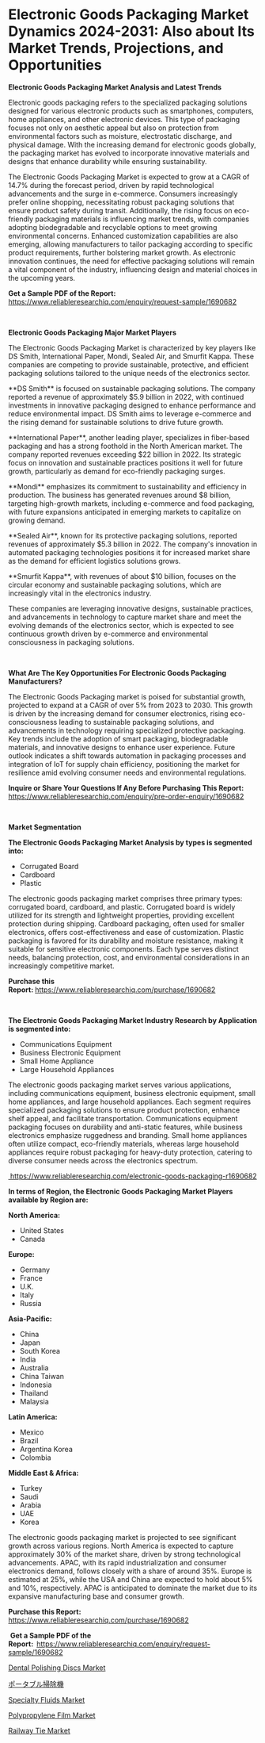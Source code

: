 <p><h1>Electronic Goods Packaging Market Dynamics 2024-2031: Also about Its Market Trends, Projections, and Opportunities</h1></p><p><strong>Electronic Goods Packaging Market Analysis and Latest Trends</strong></p>
<p><p>Electronic goods packaging refers to the specialized packaging solutions designed for various electronic products such as smartphones, computers, home appliances, and other electronic devices. This type of packaging focuses not only on aesthetic appeal but also on protection from environmental factors such as moisture, electrostatic discharge, and physical damage. With the increasing demand for electronic goods globally, the packaging market has evolved to incorporate innovative materials and designs that enhance durability while ensuring sustainability.</p><p>The Electronic Goods Packaging Market is expected to grow at a CAGR of 14.7% during the forecast period, driven by rapid technological advancements and the surge in e-commerce. Consumers increasingly prefer online shopping, necessitating robust packaging solutions that ensure product safety during transit. Additionally, the rising focus on eco-friendly packaging materials is influencing market trends, with companies adopting biodegradable and recyclable options to meet growing environmental concerns. Enhanced customization capabilities are also emerging, allowing manufacturers to tailor packaging according to specific product requirements, further bolstering market growth. As electronic innovation continues, the need for effective packaging solutions will remain a vital component of the industry, influencing design and material choices in the upcoming years.</p></p>
<p><strong>Get a Sample PDF of the Report:&nbsp;</strong> <a href="https://www.reliableresearchiq.com/enquiry/request-sample/1690682?utm_campaign=101&utm_medium=2&utm_source=Github&utm_content=ia&utm_term=07112024&utm_id=electronic-goods-packaging">https://www.reliableresearchiq.com/enquiry/request-sample/1690682</a></p>
<p>&nbsp;</p>
<p><strong>Electronic Goods Packaging Major Market Players</strong></p>
<p><p>The Electronic Goods Packaging Market is characterized by key players like DS Smith, International Paper, Mondi, Sealed Air, and Smurfit Kappa. These companies are competing to provide sustainable, protective, and efficient packaging solutions tailored to the unique needs of the electronics sector.</p><p>**DS Smith** is focused on sustainable packaging solutions. The company reported a revenue of approximately $5.9 billion in 2022, with continued investments in innovative packaging designed to enhance performance and reduce environmental impact. DS Smith aims to leverage e-commerce and the rising demand for sustainable solutions to drive future growth.</p><p>**International Paper**, another leading player, specializes in fiber-based packaging and has a strong foothold in the North American market. The company reported revenues exceeding $22 billion in 2022. Its strategic focus on innovation and sustainable practices positions it well for future growth, particularly as demand for eco-friendly packaging surges.</p><p>**Mondi** emphasizes its commitment to sustainability and efficiency in production. The business has generated revenues around $8 billion, targeting high-growth markets, including e-commerce and food packaging, with future expansions anticipated in emerging markets to capitalize on growing demand.</p><p>**Sealed Air**, known for its protective packaging solutions, reported revenues of approximately $5.3 billion in 2022. The company's innovation in automated packaging technologies positions it for increased market share as the demand for efficient logistics solutions grows.</p><p>**Smurfit Kappa**, with revenues of about $10 billion, focuses on the circular economy and sustainable packaging solutions, which are increasingly vital in the electronics industry.</p><p>These companies are leveraging innovative designs, sustainable practices, and advancements in technology to capture market share and meet the evolving demands of the electronics sector, which is expected to see continuous growth driven by e-commerce and environmental consciousness in packaging solutions.</p></p>
<p>&nbsp;</p>
<p><strong>What Are The Key Opportunities For Electronic Goods Packaging Manufacturers?</strong></p>
<p><p>The Electronic Goods Packaging market is poised for substantial growth, projected to expand at a CAGR of over 5% from 2023 to 2030. This growth is driven by the increasing demand for consumer electronics, rising eco-consciousness leading to sustainable packaging solutions, and advancements in technology requiring specialized protective packaging. Key trends include the adoption of smart packaging, biodegradable materials, and innovative designs to enhance user experience. Future outlook indicates a shift towards automation in packaging processes and integration of IoT for supply chain efficiency, positioning the market for resilience amid evolving consumer needs and environmental regulations.</p></p>
<p><strong>Inquire or Share Your Questions If Any Before Purchasing This Report:</strong> <a href="https://www.reliableresearchiq.com/enquiry/pre-order-enquiry/1690682?utm_campaign=101&utm_medium=2&utm_source=Github&utm_content=ia&utm_term=07112024&utm_id=electronic-goods-packaging">https://www.reliableresearchiq.com/enquiry/pre-order-enquiry/1690682</a></p>
<p>&nbsp;</p>
<p><strong>Market Segmentation</strong></p>
<p><strong>The Electronic Goods Packaging Market Analysis by types is segmented into:</strong></p>
<p><ul><li>Corrugated Board</li><li>Cardboard</li><li>Plastic</li></ul></p>
<p><p>The electronic goods packaging market comprises three primary types: corrugated board, cardboard, and plastic. Corrugated board is widely utilized for its strength and lightweight properties, providing excellent protection during shipping. Cardboard packaging, often used for smaller electronics, offers cost-effectiveness and ease of customization. Plastic packaging is favored for its durability and moisture resistance, making it suitable for sensitive electronic components. Each type serves distinct needs, balancing protection, cost, and environmental considerations in an increasingly competitive market.</p></p>
<p><strong>Purchase this Report:&nbsp;</strong><a href="https://www.reliableresearchiq.com/purchase/1690682?utm_campaign=101&utm_medium=2&utm_source=Github&utm_content=ia&utm_term=07112024&utm_id=electronic-goods-packaging">https://www.reliableresearchiq.com/purchase/1690682</a></p>
<p>&nbsp;</p>
<p><strong>The Electronic Goods Packaging Market Industry Research by Application is segmented into:</strong></p>
<p><ul><li>Communications Equipment</li><li>Business Electronic Equipment</li><li>Small Home Appliance</li><li>Large Household Appliances</li></ul></p>
<p><p>The electronic goods packaging market serves various applications, including communications equipment, business electronic equipment, small home appliances, and large household appliances. Each segment requires specialized packaging solutions to ensure product protection, enhance shelf appeal, and facilitate transportation. Communications equipment packaging focuses on durability and anti-static features, while business electronics emphasize ruggedness and branding. Small home appliances often utilize compact, eco-friendly materials, whereas large household appliances require robust packaging for heavy-duty protection, catering to diverse consumer needs across the electronics spectrum.</p></p>
<p><a href="https://www.reliableresearchiq.com/electronic-goods-packaging-r1690682?utm_campaign=101&utm_medium=2&utm_source=Github&utm_content=ia&utm_term=07112024&utm_id=electronic-goods-packaging">&nbsp;https://www.reliableresearchiq.com/electronic-goods-packaging-r1690682</a></p>
<p><strong>In terms of Region, the Electronic Goods Packaging Market Players available by Region are:</strong></p>
<p>
    <p> <strong> North America: </strong>
        <ul>
            <li>United States</li>
            <li>Canada</li>
        </ul>
        </p> 
    <p> <strong> Europe: </strong>
        <ul>
            <li>Germany</li>
            <li>France</li>
            <li>U.K.</li>
            <li>Italy</li>
            <li>Russia</li>
        </ul>
        </p> 
    <p> <strong> Asia-Pacific: </strong>
        <ul>
            <li>China</li>
            <li>Japan</li>
            <li>South Korea</li>
            <li>India</li>
            <li>Australia</li>
            <li>China Taiwan</li>
            <li>Indonesia</li>
            <li>Thailand</li>
            <li>Malaysia</li>
        </ul>
        </p> 
    <p> <strong> Latin America: </strong>
        <ul>
            <li>Mexico</li>
            <li>Brazil</li>
            <li>Argentina Korea</li>
            <li>Colombia</li>
        </ul>
        </p> 
    <p> <strong> Middle East & Africa: </strong>
        <ul>
            <li>Turkey</li>
            <li>Saudi</li>
            <li>Arabia</li>
            <li>UAE</li>
            <li>Korea</li>
        </ul>
    </p>
    </p>
<p><p>The electronic goods packaging market is projected to see significant growth across various regions. North America is expected to capture approximately 30% of the market share, driven by strong technological advancements. APAC, with its rapid industrialization and consumer electronics demand, follows closely with a share of around 35%. Europe is estimated at 25%, while the USA and China are expected to hold about 5% and 10%, respectively. APAC is anticipated to dominate the market due to its expansive manufacturing base and consumer growth.</p></p>
<p><strong>Purchase this Report: </strong><a href="https://www.reliableresearchiq.com/purchase/1690682?utm_campaign=101&utm_medium=2&utm_source=Github&utm_content=ia&utm_term=07112024&utm_id=electronic-goods-packaging">https://www.reliableresearchiq.com/purchase/1690682</a></p>
<p>&nbsp;<strong>Get a Sample PDF of the Report:&nbsp;&nbsp;</strong><a href="https://www.reliableresearchiq.com/enquiry/request-sample/1690682?utm_campaign=101&utm_medium=2&utm_source=Github&utm_content=ia&utm_term=07112024&utm_id=electronic-goods-packaging">https://www.reliableresearchiq.com/enquiry/request-sample/1690682</a></p>
<p><strong></strong></p>
<p><p><a href="https://issuu.com/reportprime-2/docs/dental-polishing-discs-market-size-_7997e68c7be486?utm_campaign=101&utm_medium=2&utm_source=Github&utm_content=ia&utm_term=07112024&utm_id=electronic-goods-packaging">Dental Polishing Discs Market</a></p><p><a href="https://github.com/lababdou/Market-Research-Report-List-6/blob/main/263356922476.md?utm_campaign=101&utm_medium=2&utm_source=Github&utm_content=ia&utm_term=07112024&utm_id=electronic-goods-packaging">ポータブル掃除機</a></p><p><a href="https://github.com/DorinaOsmani364/Market-Research-Report-List-1/blob/main/specialty-fluids-market.md?utm_campaign=101&utm_medium=2&utm_source=Github&utm_content=ia&utm_term=07112024&utm_id=electronic-goods-packaging">Specialty Fluids Market</a></p><p><a href="https://github.com/ellenqyqdyches/Market-Research-Report-List-1/blob/main/polypropylene-film-market.md?utm_campaign=101&utm_medium=2&utm_source=Github&utm_content=ia&utm_term=07112024&utm_id=electronic-goods-packaging">Polypropylene Film Market</a></p><p><a href="https://github.com/azucena6lzcou/Market-Research-Report-List-1/blob/main/railway-tie-market.md?utm_campaign=101&utm_medium=2&utm_source=Github&utm_content=ia&utm_term=07112024&utm_id=electronic-goods-packaging">Railway Tie Market</a></p></p>